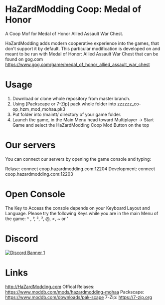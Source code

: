 # HaZardModding Coop: Medal of Honor
A Coop Mof for Medal of Honor Allied Assault War Chest.

HaZardModding adds modern cooperative experience into the games, that don't support it by default.
This particular modification is developed on and meant to be run with Medal of Honor: Allied Assault War Chest
that can be found on gog.com
https://www.gog.com/game/medal_of_honor_allied_assault_war_chest

# Usage

1. Download or clone whole repository from master branch.
2. Using [Packscape or 7-Zip] pack whole folder into zzzzzz_co-op_hzm_mod_mohaa.pk3
3. Put folder into /maintt/ directory of your game folder.
4. Launch the game, in the Main Menu head toward Multiplayer -> Start Game and select the HaZardModding Coop Mod Button on the top

# Our servers
You can connect our servers by opening the game console and typing:

Relase:
connect coop.hazardmodding.com:12204
Development:
connect coop.hazardmodding.com:12203

# Open Console
The Key to Access the console depends on your Keyboard Layout and
Language. Please try the following Keys while you are in the main Menu of
the game: ^ , °, ², ³, @, <, ~ or '
 
# Discord
[![Discord Banner 1](https://discordapp.com/api/guilds/509441602222030848/widget.png?style=banner2)](https://discord.gg/jse9daX)

# Links
http://HaZardModding.com
Offical Relases: https://www.moddb.com/mods/hazardmodding-mohaa
Packscape: https://www.moddb.com/downloads/pak-scape
7-Zip: https://7-zip.org
